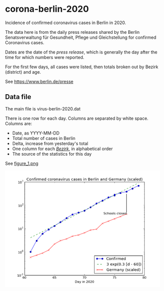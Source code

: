 # corona-berlin-2020
Incidence of confirmed coronavirus cases in Berlin in 2020.

The data here is from the daily press releases shared by the Berlin
Senatsverwaltung für Gesundheit, Pflege und Gleichstellung
for confirmed Coronavirus cases.

Dates are the date of the *press release*, which is generally the
day after the time for which numbers were reported.

For the first few days, all cases were listed, then totals
broken out by Bezirk (district) and age.

See https://www.berlin.de/presse

## Data file
The main file is virus-berlin-2020.dat

There is one row for each day. Columns are separated by white space.
Columns are:

- Date, as YYYY-MM-DD
- Total number of cases in Berlin
- Delta, increase from yesterday's total
- One column for each [_Bezirk_](http://en.wikipedia.org/wiki/Boroughs%20and%20neighborhoods%20of%20Berlin),
  in alphabetical order
- The source of the statistics for this day

See [figure_1.png](figure_1.png)

<img src="figure_1.png" alt="figure_1.png">



